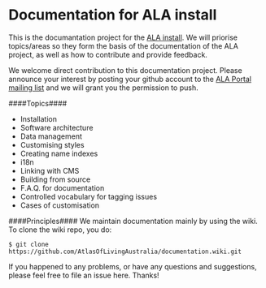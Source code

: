 Documentation for ALA install
=============

This is the documantation project for the [ALA install](https://github.com/AtlasOfLivingAustralia/ala-install). We will priorise topics/areas so they form the basis of the documentation of the ALA project, as well as how to contribute and provide feedback.

We welcome direct contribution to this documentation project. Please announce your interest by posting your github account to the [ALA Portal mailing list](http://lists.gbif.org/mailman/listinfo/ala-portal) and we will grant you the permission to push.

####Topics####
* Installation
* Software architecture
* Data management
* Customising styles
* Creating name indexes
* i18n
* Linking with CMS
* Building from source
* F.A.Q. for documentation
* Controlled vocabulary for tagging issues
* Cases of customisation

####Principles####
We maintain documentation mainly by using the wiki. To clone the wiki repo, you do:

    $ git clone https://github.com/AtlasOfLivingAustralia/documentation.wiki.git

If you happened to any problems, or have any questions and suggestions, please feel free to file an issue here. Thanks!